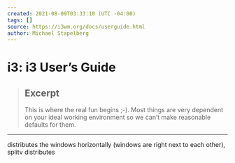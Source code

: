 ```yaml
---
created: 2021-08-09T03:33:10 (UTC -04:00)
tags: []
source: https://i3wm.org/docs/userguide.html
author: Michael Stapelberg
---
```


# i3: i3 User’s Guide

> ## Excerpt
> This is where the real fun begins ;-). Most things are very dependent on your
ideal working environment so we can’t make reasonable defaults for them.

---
distributes the windows horizontally (windows are right next to each other), splitv distributes
